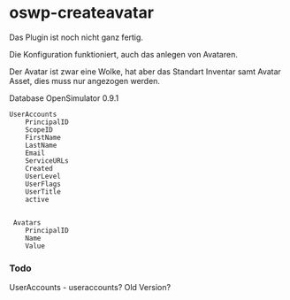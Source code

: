 # oswp-createavatar

Das Plugin ist noch nicht ganz fertig.

Die Konfiguration funktioniert, auch das anlegen von Avataren.

Der Avatar ist zwar eine Wolke, hat aber das Standart Inventar samt Avatar Asset, dies muss nur angezogen werden.

Database OpenSimulator 0.9.1

    UserAccounts
	    PrincipalID
	    ScopeID
	    FirstName
	    LastName
	    Email
	    ServiceURLs
	    Created
	    UserLevel
	    UserFlags
	    UserTitle
	    active
	    

     Avatars
        PrincipalID
        Name
        Value

### Todo
UserAccounts - useraccounts? Old Version?
